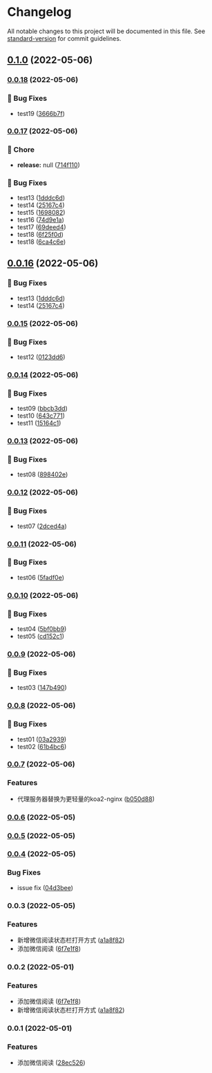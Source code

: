 # Changelog

All notable changes to this project will be documented in this file. See [standard-version](https://github.com/conventional-changelog/standard-version) for commit guidelines.

## [0.1.0](https://github.com/LstHeart/vscode-wxread/compare/v0.0.18...v0.1.0) (2022-05-06)

### [0.0.18](https://github.com/LstHeart/vscode-wxread/compare/v0.0.17...v0.0.18) (2022-05-06)


### 🐛 Bug Fixes

* test19 ([3666b7f](https://github.com/LstHeart/vscode-wxread/commit/3666b7f25da022859536582a372702df9001144e))

### [0.0.17](https://github.com/LstHeart/vscode-wxread/compare/v0.0.15...v0.0.17) (2022-05-06)


### 🚀 Chore

* **release:** null ([714f110](https://github.com/LstHeart/vscode-wxread/commit/714f1105527d29296558f21387e57bc5c55c1d5f))


### 🐛 Bug Fixes

* test13 ([1dddc6d](https://github.com/LstHeart/vscode-wxread/commit/1dddc6dcc03f826567463cde1c87420df4638eca))
* test14 ([25167c4](https://github.com/LstHeart/vscode-wxread/commit/25167c418db3274d60a89f88a7716d29474f2941))
* test15 ([1698082](https://github.com/LstHeart/vscode-wxread/commit/169808236efeba17d5fac71750a0b28eb8186142))
* test16 ([74d9e1a](https://github.com/LstHeart/vscode-wxread/commit/74d9e1ae38ffa58f6421b3346b4d79274e4fb70b))
* test17 ([69deed4](https://github.com/LstHeart/vscode-wxread/commit/69deed424f242c6a116c7fdf757c766f25f77c76))
* test18 ([6f25f0d](https://github.com/LstHeart/vscode-wxread/commit/6f25f0d6deb852003af4265e4f0d3315d70a467b))
* test18 ([6ca4c6e](https://github.com/LstHeart/vscode-wxread/commit/6ca4c6ef790163e398863406e5ad151c11250fbe))

## [0.0.16](https://github.com/LstHeart/vscode-wxread/compare/v0.0.15...v) (2022-05-06)


### 🐛 Bug Fixes

* test13 ([1dddc6d](https://github.com/LstHeart/vscode-wxread/commit/1dddc6dcc03f826567463cde1c87420df4638eca))
* test14 ([25167c4](https://github.com/LstHeart/vscode-wxread/commit/25167c418db3274d60a89f88a7716d29474f2941))

### [0.0.15](https://github.com/LstHeart/vscode-wxread/compare/v0.0.14...v0.0.15) (2022-05-06)


### 🐛 Bug Fixes

* test12 ([0123dd6](https://github.com/LstHeart/vscode-wxread/commit/0123dd69956a62630f5bd2b2e14d6f76770ffa2c))

### [0.0.14](https://github.com/LstHeart/vscode-wxread/compare/v0.0.13...v0.0.14) (2022-05-06)


### 🐛 Bug Fixes

* test09 ([bbcb3dd](https://github.com/LstHeart/vscode-wxread/commit/bbcb3ddda684159672bfad89384bc7b349820444))
* test10 ([643c771](https://github.com/LstHeart/vscode-wxread/commit/643c77131e259e790dad1da1a22e357e0d643488))
* test11 ([15164c1](https://github.com/LstHeart/vscode-wxread/commit/15164c184b176a3c262313983efbf4a8c1d6d6be))

### [0.0.13](https://github.com/LstHeart/vscode-wxread/compare/v0.0.12...v0.0.13) (2022-05-06)


### 🐛 Bug Fixes

* test08 ([898402e](https://github.com/LstHeart/vscode-wxread/commit/898402ee4d872060a1ebb8014f63bb1e66f34b2f))

### [0.0.12](https://github.com/LstHeart/vscode-wxread/compare/v0.0.11...v0.0.12) (2022-05-06)


### 🐛 Bug Fixes

* test07 ([2dced4a](https://github.com/LstHeart/vscode-wxread/commit/2dced4a34a612303943f64b4df7951af94cce507))

### [0.0.11](https://github.com/LstHeart/vscode-wxread/compare/v0.0.10...v0.0.11) (2022-05-06)


### 🐛 Bug Fixes

* test06 ([5fadf0e](https://github.com/LstHeart/vscode-wxread/commit/5fadf0e56797859c9a3bac8e3c873b5a4081e17a))

### [0.0.10](https://github.com/LstHeart/vscode-wxread/compare/v0.0.9...v0.0.10) (2022-05-06)


### 🐛 Bug Fixes

* test04 ([5bf0bb9](https://github.com/LstHeart/vscode-wxread/commit/5bf0bb93a780f3ad425393da699e5a7a1213374c))
* test05 ([cd152c1](https://github.com/LstHeart/vscode-wxread/commit/cd152c1f4e4d38242a7188275574911632e30a5b))

### [0.0.9](https://github.com/LstHeart/vscode-wxread/compare/v0.0.8...v0.0.9) (2022-05-06)


### 🐛 Bug Fixes

* test03 ([147b490](https://github.com/LstHeart/vscode-wxread/commit/147b490f8196bf50e14f944098a97f12c40a8350))

### [0.0.8](https://github.com/LstHeart/vscode-wxread/compare/v0.0.7...v0.0.8) (2022-05-06)


### 🐛 Bug Fixes

* test01 ([03a2939](https://github.com/LstHeart/vscode-wxread/commit/03a2939d081e05fc465983072e8fc84dc5411f9d))
* test02 ([61b4bc6](https://github.com/LstHeart/vscode-wxread/commit/61b4bc60baf0448aafe5cbb6effc9eccc626f332))

### [0.0.7](https://github.com/LstHeart/vscode-wxread/compare/v0.0.6...v0.0.7) (2022-05-06)


### Features

* 代理服务器替换为更轻量的koa2-nginx ([b050d88](https://github.com/LstHeart/vscode-wxread/commit/b050d88b08cd93a5e7f3f32ea94b48d10326f8d5))

### [0.0.6](https://github.com/LstHeart/vscode-wxread/compare/v0.0.5...v0.0.6) (2022-05-05)

### [0.0.5](https://github.com/LstHeart/vscode-wxread/compare/v0.0.4...v0.0.5) (2022-05-05)

### [0.0.4](https://github.com/LstHeart/vscode-wxread/compare/v0.0.3...v0.0.4) (2022-05-05)


### Bug Fixes

* issue fix ([04d3bee](https://github.com/LstHeart/vscode-wxread/commit/04d3bee4a77179250bf5e7584264093ad891bb79))

### 0.0.3 (2022-05-05)


### Features

* 新增微信阅读状态栏打开方式 ([a1a8f82](https://github.com/LstHeart/vscode-wxread/commit/a1a8f825b077c64480c60d1a5f701af5ce898849))
* 添加微信阅读 ([6f7e1f8](https://github.com/LstHeart/vscode-wxread/commit/6f7e1f821feeb0053a2a3a64d5219333f4d75715))

### 0.0.2 (2022-05-01)


### Features

* 添加微信阅读 ([6f7e1f8](https://github.com/LstHeart/vscode-wxread/commit/6f7e1f821feeb0053a2a3a64d5219333f4d75715))
* 新增微信阅读状态栏打开方式 ([a1a8f82](https://github.com/LstHeart/vscode-wxread/commit/a1a8f825b077c64480c60d1a5f701af5ce898849))

### 0.0.1 (2022-05-01)


### Features

* 添加微信阅读 ([28ec526](https://github.com/LstHeart/vscode-wxread/commit/28ec526a0d962f94eeb5be7d531f988126d1e4be))
